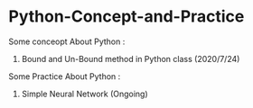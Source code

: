 # Python-Concept-and-Practice

Some conceopt About Python :
1. Bound and Un-Bound method in Python class (2020/7/24) 

Some Practice About Python :
1. Simple Neural Network (Ongoing)

